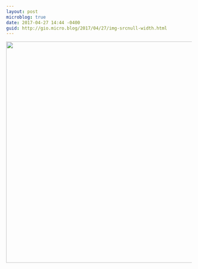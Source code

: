 ```yaml
---
layout: post
microblog: true
date: 2017-04-27 14:44 -0400
guid: http://gio.micro.blog/2017/04/27/img-srcnull-width.html
---
```

<img src="(null)" width="600" height="600" style="height: auto" />
